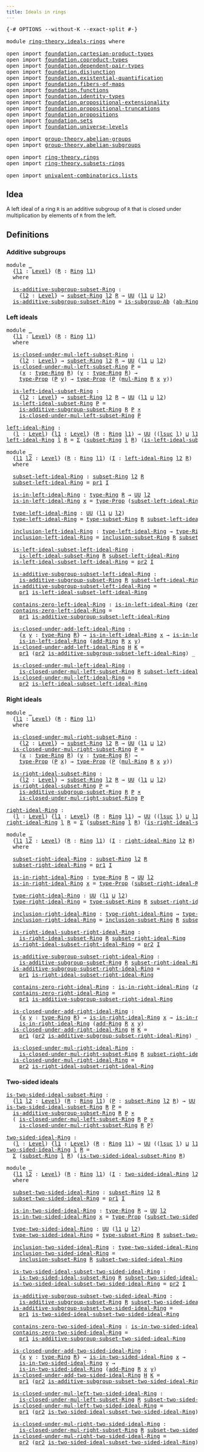 ```yaml
---
title: Ideals in rings
---
```


<pre class="Agda"><a id="41" class="Symbol">{-#</a> <a id="45" class="Keyword">OPTIONS</a> <a id="53" class="Pragma">--without-K</a> <a id="65" class="Pragma">--exact-split</a> <a id="79" class="Symbol">#-}</a>

<a id="84" class="Keyword">module</a> <a id="91" href="ring-theory.ideals-rings.html" class="Module">ring-theory.ideals-rings</a> <a id="116" class="Keyword">where</a>

<a id="123" class="Keyword">open</a> <a id="128" class="Keyword">import</a> <a id="135" href="foundation.cartesian-product-types.html" class="Module">foundation.cartesian-product-types</a>
<a id="170" class="Keyword">open</a> <a id="175" class="Keyword">import</a> <a id="182" href="foundation.coproduct-types.html" class="Module">foundation.coproduct-types</a>
<a id="209" class="Keyword">open</a> <a id="214" class="Keyword">import</a> <a id="221" href="foundation.dependent-pair-types.html" class="Module">foundation.dependent-pair-types</a>
<a id="253" class="Keyword">open</a> <a id="258" class="Keyword">import</a> <a id="265" href="foundation.disjunction.html" class="Module">foundation.disjunction</a>
<a id="288" class="Keyword">open</a> <a id="293" class="Keyword">import</a> <a id="300" href="foundation.existential-quantification.html" class="Module">foundation.existential-quantification</a>
<a id="338" class="Keyword">open</a> <a id="343" class="Keyword">import</a> <a id="350" href="foundation.fibers-of-maps.html" class="Module">foundation.fibers-of-maps</a>
<a id="376" class="Keyword">open</a> <a id="381" class="Keyword">import</a> <a id="388" href="foundation.functions.html" class="Module">foundation.functions</a>
<a id="409" class="Keyword">open</a> <a id="414" class="Keyword">import</a> <a id="421" href="foundation.identity-types.html" class="Module">foundation.identity-types</a>
<a id="447" class="Keyword">open</a> <a id="452" class="Keyword">import</a> <a id="459" href="foundation.propositional-extensionality.html" class="Module">foundation.propositional-extensionality</a>
<a id="499" class="Keyword">open</a> <a id="504" class="Keyword">import</a> <a id="511" href="foundation.propositional-truncations.html" class="Module">foundation.propositional-truncations</a>
<a id="548" class="Keyword">open</a> <a id="553" class="Keyword">import</a> <a id="560" href="foundation.propositions.html" class="Module">foundation.propositions</a>
<a id="584" class="Keyword">open</a> <a id="589" class="Keyword">import</a> <a id="596" href="foundation.sets.html" class="Module">foundation.sets</a>
<a id="612" class="Keyword">open</a> <a id="617" class="Keyword">import</a> <a id="624" href="foundation.universe-levels.html" class="Module">foundation.universe-levels</a>

<a id="652" class="Keyword">open</a> <a id="657" class="Keyword">import</a> <a id="664" href="group-theory.abelian-groups.html" class="Module">group-theory.abelian-groups</a>
<a id="692" class="Keyword">open</a> <a id="697" class="Keyword">import</a> <a id="704" href="group-theory.abelian-subgroups.html" class="Module">group-theory.abelian-subgroups</a>

<a id="736" class="Keyword">open</a> <a id="741" class="Keyword">import</a> <a id="748" href="ring-theory.rings.html" class="Module">ring-theory.rings</a>
<a id="766" class="Keyword">open</a> <a id="771" class="Keyword">import</a> <a id="778" href="ring-theory.subsets-rings.html" class="Module">ring-theory.subsets-rings</a>

<a id="805" class="Keyword">open</a> <a id="810" class="Keyword">import</a> <a id="817" href="univalent-combinatorics.lists.html" class="Module">univalent-combinatorics.lists</a>
</pre>
## Idea

A left ideal of a ring `R` is an additive subgroup of `R` that is closed under multiplication by elements of `R` from the left.

## Definitions

### Additive subgroups

<pre class="Agda"><a id="1038" class="Keyword">module</a> <a id="1045" href="ring-theory.ideals-rings.html#1045" class="Module">_</a>
  <a id="1049" class="Symbol">{</a><a id="1050" href="ring-theory.ideals-rings.html#1050" class="Bound">l1</a> <a id="1053" class="Symbol">:</a> <a id="1055" href="Agda.Primitive.html#597" class="Postulate">Level</a><a id="1060" class="Symbol">}</a> <a id="1062" class="Symbol">(</a><a id="1063" href="ring-theory.ideals-rings.html#1063" class="Bound">R</a> <a id="1065" class="Symbol">:</a> <a id="1067" href="ring-theory.rings.html#2458" class="Function">Ring</a> <a id="1072" href="ring-theory.ideals-rings.html#1050" class="Bound">l1</a><a id="1074" class="Symbol">)</a>
  <a id="1078" class="Keyword">where</a>
  
  <a id="1089" href="ring-theory.ideals-rings.html#1089" class="Function">is-additive-subgroup-subset-Ring</a> <a id="1122" class="Symbol">:</a>
    <a id="1128" class="Symbol">{</a><a id="1129" href="ring-theory.ideals-rings.html#1129" class="Bound">l2</a> <a id="1132" class="Symbol">:</a> <a id="1134" href="Agda.Primitive.html#597" class="Postulate">Level</a><a id="1139" class="Symbol">}</a> <a id="1141" class="Symbol">→</a> <a id="1143" href="ring-theory.subsets-rings.html#597" class="Function">subset-Ring</a> <a id="1155" href="ring-theory.ideals-rings.html#1129" class="Bound">l2</a> <a id="1158" href="ring-theory.ideals-rings.html#1063" class="Bound">R</a> <a id="1160" class="Symbol">→</a> <a id="1162" href="foundation-core.universe-levels.html#222" class="Primitive">UU</a> <a id="1165" class="Symbol">(</a><a id="1166" href="ring-theory.ideals-rings.html#1050" class="Bound">l1</a> <a id="1169" href="Agda.Primitive.html#810" class="Primitive Operator">⊔</a> <a id="1171" href="ring-theory.ideals-rings.html#1129" class="Bound">l2</a><a id="1173" class="Symbol">)</a>
  <a id="1177" href="ring-theory.ideals-rings.html#1089" class="Function">is-additive-subgroup-subset-Ring</a> <a id="1210" class="Symbol">=</a> <a id="1212" href="group-theory.abelian-subgroups.html#3419" class="Function">is-subgroup-Ab</a> <a id="1227" class="Symbol">(</a><a id="1228" href="ring-theory.rings.html#2572" class="Function">ab-Ring</a> <a id="1236" href="ring-theory.ideals-rings.html#1063" class="Bound">R</a><a id="1237" class="Symbol">)</a>
</pre>
### Left ideals

<pre class="Agda"><a id="1269" class="Keyword">module</a> <a id="1276" href="ring-theory.ideals-rings.html#1276" class="Module">_</a>
  <a id="1280" class="Symbol">{</a><a id="1281" href="ring-theory.ideals-rings.html#1281" class="Bound">l1</a> <a id="1284" class="Symbol">:</a> <a id="1286" href="Agda.Primitive.html#597" class="Postulate">Level</a><a id="1291" class="Symbol">}</a> <a id="1293" class="Symbol">(</a><a id="1294" href="ring-theory.ideals-rings.html#1294" class="Bound">R</a> <a id="1296" class="Symbol">:</a> <a id="1298" href="ring-theory.rings.html#2458" class="Function">Ring</a> <a id="1303" href="ring-theory.ideals-rings.html#1281" class="Bound">l1</a><a id="1305" class="Symbol">)</a>
  <a id="1309" class="Keyword">where</a>
  
  <a id="1320" href="ring-theory.ideals-rings.html#1320" class="Function">is-closed-under-mul-left-subset-Ring</a> <a id="1357" class="Symbol">:</a>
    <a id="1363" class="Symbol">{</a><a id="1364" href="ring-theory.ideals-rings.html#1364" class="Bound">l2</a> <a id="1367" class="Symbol">:</a> <a id="1369" href="Agda.Primitive.html#597" class="Postulate">Level</a><a id="1374" class="Symbol">}</a> <a id="1376" class="Symbol">→</a> <a id="1378" href="ring-theory.subsets-rings.html#597" class="Function">subset-Ring</a> <a id="1390" href="ring-theory.ideals-rings.html#1364" class="Bound">l2</a> <a id="1393" href="ring-theory.ideals-rings.html#1294" class="Bound">R</a> <a id="1395" class="Symbol">→</a> <a id="1397" href="foundation-core.universe-levels.html#222" class="Primitive">UU</a> <a id="1400" class="Symbol">(</a><a id="1401" href="ring-theory.ideals-rings.html#1281" class="Bound">l1</a> <a id="1404" href="Agda.Primitive.html#810" class="Primitive Operator">⊔</a> <a id="1406" href="ring-theory.ideals-rings.html#1364" class="Bound">l2</a><a id="1408" class="Symbol">)</a>
  <a id="1412" href="ring-theory.ideals-rings.html#1320" class="Function">is-closed-under-mul-left-subset-Ring</a> <a id="1449" href="ring-theory.ideals-rings.html#1449" class="Bound">P</a> <a id="1451" class="Symbol">=</a>
    <a id="1457" class="Symbol">(</a><a id="1458" href="ring-theory.ideals-rings.html#1458" class="Bound">x</a> <a id="1460" class="Symbol">:</a> <a id="1462" href="ring-theory.rings.html#2715" class="Function">type-Ring</a> <a id="1472" href="ring-theory.ideals-rings.html#1294" class="Bound">R</a><a id="1473" class="Symbol">)</a> <a id="1475" class="Symbol">(</a><a id="1476" href="ring-theory.ideals-rings.html#1476" class="Bound">y</a> <a id="1478" class="Symbol">:</a> <a id="1480" href="ring-theory.rings.html#2715" class="Function">type-Ring</a> <a id="1490" href="ring-theory.ideals-rings.html#1294" class="Bound">R</a><a id="1491" class="Symbol">)</a> <a id="1493" class="Symbol">→</a>
    <a id="1499" href="foundation-core.propositions.html#1424" class="Function">type-Prop</a> <a id="1509" class="Symbol">(</a><a id="1510" href="ring-theory.ideals-rings.html#1449" class="Bound">P</a> <a id="1512" href="ring-theory.ideals-rings.html#1476" class="Bound">y</a><a id="1513" class="Symbol">)</a> <a id="1515" class="Symbol">→</a> <a id="1517" href="foundation-core.propositions.html#1424" class="Function">type-Prop</a> <a id="1527" class="Symbol">(</a><a id="1528" href="ring-theory.ideals-rings.html#1449" class="Bound">P</a> <a id="1530" class="Symbol">(</a><a id="1531" href="ring-theory.rings.html#6433" class="Function">mul-Ring</a> <a id="1540" href="ring-theory.ideals-rings.html#1294" class="Bound">R</a> <a id="1542" href="ring-theory.ideals-rings.html#1458" class="Bound">x</a> <a id="1544" href="ring-theory.ideals-rings.html#1476" class="Bound">y</a><a id="1545" class="Symbol">))</a>
  
  <a id="1553" href="ring-theory.ideals-rings.html#1553" class="Function">is-left-ideal-subset-Ring</a> <a id="1579" class="Symbol">:</a>
    <a id="1585" class="Symbol">{</a><a id="1586" href="ring-theory.ideals-rings.html#1586" class="Bound">l2</a> <a id="1589" class="Symbol">:</a> <a id="1591" href="Agda.Primitive.html#597" class="Postulate">Level</a><a id="1596" class="Symbol">}</a> <a id="1598" class="Symbol">→</a> <a id="1600" href="ring-theory.subsets-rings.html#597" class="Function">subset-Ring</a> <a id="1612" href="ring-theory.ideals-rings.html#1586" class="Bound">l2</a> <a id="1615" href="ring-theory.ideals-rings.html#1294" class="Bound">R</a> <a id="1617" class="Symbol">→</a> <a id="1619" href="foundation-core.universe-levels.html#222" class="Primitive">UU</a> <a id="1622" class="Symbol">(</a><a id="1623" href="ring-theory.ideals-rings.html#1281" class="Bound">l1</a> <a id="1626" href="Agda.Primitive.html#810" class="Primitive Operator">⊔</a> <a id="1628" href="ring-theory.ideals-rings.html#1586" class="Bound">l2</a><a id="1630" class="Symbol">)</a>
  <a id="1634" href="ring-theory.ideals-rings.html#1553" class="Function">is-left-ideal-subset-Ring</a> <a id="1660" href="ring-theory.ideals-rings.html#1660" class="Bound">P</a> <a id="1662" class="Symbol">=</a>
    <a id="1668" href="ring-theory.ideals-rings.html#1089" class="Function">is-additive-subgroup-subset-Ring</a> <a id="1701" href="ring-theory.ideals-rings.html#1294" class="Bound">R</a> <a id="1703" href="ring-theory.ideals-rings.html#1660" class="Bound">P</a> <a id="1705" href="foundation-core.cartesian-product-types.html#577" class="Function Operator">×</a>
    <a id="1711" href="ring-theory.ideals-rings.html#1320" class="Function">is-closed-under-mul-left-subset-Ring</a> <a id="1748" href="ring-theory.ideals-rings.html#1660" class="Bound">P</a>
  
<a id="left-ideal-Ring"></a><a id="1753" href="ring-theory.ideals-rings.html#1753" class="Function">left-ideal-Ring</a> <a id="1769" class="Symbol">:</a>
  <a id="1773" class="Symbol">(</a><a id="1774" href="ring-theory.ideals-rings.html#1774" class="Bound">l</a> <a id="1776" class="Symbol">:</a> <a id="1778" href="Agda.Primitive.html#597" class="Postulate">Level</a><a id="1783" class="Symbol">)</a> <a id="1785" class="Symbol">{</a><a id="1786" href="ring-theory.ideals-rings.html#1786" class="Bound">l1</a> <a id="1789" class="Symbol">:</a> <a id="1791" href="Agda.Primitive.html#597" class="Postulate">Level</a><a id="1796" class="Symbol">}</a> <a id="1798" class="Symbol">(</a><a id="1799" href="ring-theory.ideals-rings.html#1799" class="Bound">R</a> <a id="1801" class="Symbol">:</a> <a id="1803" href="ring-theory.rings.html#2458" class="Function">Ring</a> <a id="1808" href="ring-theory.ideals-rings.html#1786" class="Bound">l1</a><a id="1810" class="Symbol">)</a> <a id="1812" class="Symbol">→</a> <a id="1814" href="foundation-core.universe-levels.html#222" class="Primitive">UU</a> <a id="1817" class="Symbol">((</a><a id="1819" href="Agda.Primitive.html#780" class="Primitive">lsuc</a> <a id="1824" href="ring-theory.ideals-rings.html#1774" class="Bound">l</a><a id="1825" class="Symbol">)</a> <a id="1827" href="Agda.Primitive.html#810" class="Primitive Operator">⊔</a> <a id="1829" href="ring-theory.ideals-rings.html#1786" class="Bound">l1</a><a id="1831" class="Symbol">)</a>
<a id="1833" href="ring-theory.ideals-rings.html#1753" class="Function">left-ideal-Ring</a> <a id="1849" href="ring-theory.ideals-rings.html#1849" class="Bound">l</a> <a id="1851" href="ring-theory.ideals-rings.html#1851" class="Bound">R</a> <a id="1853" class="Symbol">=</a> <a id="1855" href="foundation-core.dependent-pair-types.html#502" class="Record">Σ</a> <a id="1857" class="Symbol">(</a><a id="1858" href="ring-theory.subsets-rings.html#597" class="Function">subset-Ring</a> <a id="1870" href="ring-theory.ideals-rings.html#1849" class="Bound">l</a> <a id="1872" href="ring-theory.ideals-rings.html#1851" class="Bound">R</a><a id="1873" class="Symbol">)</a> <a id="1875" class="Symbol">(</a><a id="1876" href="ring-theory.ideals-rings.html#1553" class="Function">is-left-ideal-subset-Ring</a> <a id="1902" href="ring-theory.ideals-rings.html#1851" class="Bound">R</a><a id="1903" class="Symbol">)</a>

<a id="1906" class="Keyword">module</a> <a id="1913" href="ring-theory.ideals-rings.html#1913" class="Module">_</a>
  <a id="1917" class="Symbol">{</a><a id="1918" href="ring-theory.ideals-rings.html#1918" class="Bound">l1</a> <a id="1921" href="ring-theory.ideals-rings.html#1921" class="Bound">l2</a> <a id="1924" class="Symbol">:</a> <a id="1926" href="Agda.Primitive.html#597" class="Postulate">Level</a><a id="1931" class="Symbol">}</a> <a id="1933" class="Symbol">(</a><a id="1934" href="ring-theory.ideals-rings.html#1934" class="Bound">R</a> <a id="1936" class="Symbol">:</a> <a id="1938" href="ring-theory.rings.html#2458" class="Function">Ring</a> <a id="1943" href="ring-theory.ideals-rings.html#1918" class="Bound">l1</a><a id="1945" class="Symbol">)</a> <a id="1947" class="Symbol">(</a><a id="1948" href="ring-theory.ideals-rings.html#1948" class="Bound">I</a> <a id="1950" class="Symbol">:</a> <a id="1952" href="ring-theory.ideals-rings.html#1753" class="Function">left-ideal-Ring</a> <a id="1968" href="ring-theory.ideals-rings.html#1921" class="Bound">l2</a> <a id="1971" href="ring-theory.ideals-rings.html#1934" class="Bound">R</a><a id="1972" class="Symbol">)</a>
  <a id="1976" class="Keyword">where</a>

  <a id="1985" href="ring-theory.ideals-rings.html#1985" class="Function">subset-left-ideal-Ring</a> <a id="2008" class="Symbol">:</a> <a id="2010" href="ring-theory.subsets-rings.html#597" class="Function">subset-Ring</a> <a id="2022" href="ring-theory.ideals-rings.html#1921" class="Bound">l2</a> <a id="2025" href="ring-theory.ideals-rings.html#1934" class="Bound">R</a>
  <a id="2029" href="ring-theory.ideals-rings.html#1985" class="Function">subset-left-ideal-Ring</a> <a id="2052" class="Symbol">=</a> <a id="2054" href="foundation-core.dependent-pair-types.html#592" class="Field">pr1</a> <a id="2058" href="ring-theory.ideals-rings.html#1948" class="Bound">I</a>

  <a id="2063" href="ring-theory.ideals-rings.html#2063" class="Function">is-in-left-ideal-Ring</a> <a id="2085" class="Symbol">:</a> <a id="2087" href="ring-theory.rings.html#2715" class="Function">type-Ring</a> <a id="2097" href="ring-theory.ideals-rings.html#1934" class="Bound">R</a> <a id="2099" class="Symbol">→</a> <a id="2101" href="foundation-core.universe-levels.html#222" class="Primitive">UU</a> <a id="2104" href="ring-theory.ideals-rings.html#1921" class="Bound">l2</a>
  <a id="2109" href="ring-theory.ideals-rings.html#2063" class="Function">is-in-left-ideal-Ring</a> <a id="2131" href="ring-theory.ideals-rings.html#2131" class="Bound">x</a> <a id="2133" class="Symbol">=</a> <a id="2135" href="foundation-core.propositions.html#1424" class="Function">type-Prop</a> <a id="2145" class="Symbol">(</a><a id="2146" href="ring-theory.ideals-rings.html#1985" class="Function">subset-left-ideal-Ring</a> <a id="2169" href="ring-theory.ideals-rings.html#2131" class="Bound">x</a><a id="2170" class="Symbol">)</a>

  <a id="2175" href="ring-theory.ideals-rings.html#2175" class="Function">type-left-ideal-Ring</a> <a id="2196" class="Symbol">:</a> <a id="2198" href="foundation-core.universe-levels.html#222" class="Primitive">UU</a> <a id="2201" class="Symbol">(</a><a id="2202" href="ring-theory.ideals-rings.html#1918" class="Bound">l1</a> <a id="2205" href="Agda.Primitive.html#810" class="Primitive Operator">⊔</a> <a id="2207" href="ring-theory.ideals-rings.html#1921" class="Bound">l2</a><a id="2209" class="Symbol">)</a>
  <a id="2213" href="ring-theory.ideals-rings.html#2175" class="Function">type-left-ideal-Ring</a> <a id="2234" class="Symbol">=</a> <a id="2236" href="ring-theory.subsets-rings.html#944" class="Function">type-subset-Ring</a> <a id="2253" href="ring-theory.ideals-rings.html#1934" class="Bound">R</a> <a id="2255" href="ring-theory.ideals-rings.html#1985" class="Function">subset-left-ideal-Ring</a>

  <a id="2281" href="ring-theory.ideals-rings.html#2281" class="Function">inclusion-left-ideal-Ring</a> <a id="2307" class="Symbol">:</a> <a id="2309" href="ring-theory.ideals-rings.html#2175" class="Function">type-left-ideal-Ring</a> <a id="2330" class="Symbol">→</a> <a id="2332" href="ring-theory.rings.html#2715" class="Function">type-Ring</a> <a id="2342" href="ring-theory.ideals-rings.html#1934" class="Bound">R</a>
  <a id="2346" href="ring-theory.ideals-rings.html#2281" class="Function">inclusion-left-ideal-Ring</a> <a id="2372" class="Symbol">=</a> <a id="2374" href="ring-theory.subsets-rings.html#1015" class="Function">inclusion-subset-Ring</a> <a id="2396" href="ring-theory.ideals-rings.html#1934" class="Bound">R</a> <a id="2398" href="ring-theory.ideals-rings.html#1985" class="Function">subset-left-ideal-Ring</a>

  <a id="2424" href="ring-theory.ideals-rings.html#2424" class="Function">is-left-ideal-subset-left-ideal-Ring</a> <a id="2461" class="Symbol">:</a>
    <a id="2467" href="ring-theory.ideals-rings.html#1553" class="Function">is-left-ideal-subset-Ring</a> <a id="2493" href="ring-theory.ideals-rings.html#1934" class="Bound">R</a> <a id="2495" href="ring-theory.ideals-rings.html#1985" class="Function">subset-left-ideal-Ring</a>
  <a id="2520" href="ring-theory.ideals-rings.html#2424" class="Function">is-left-ideal-subset-left-ideal-Ring</a> <a id="2557" class="Symbol">=</a> <a id="2559" href="foundation-core.dependent-pair-types.html#604" class="Field">pr2</a> <a id="2563" href="ring-theory.ideals-rings.html#1948" class="Bound">I</a>

  <a id="2568" href="ring-theory.ideals-rings.html#2568" class="Function">is-additive-subgroup-subset-left-ideal-Ring</a> <a id="2612" class="Symbol">:</a>
    <a id="2618" href="ring-theory.ideals-rings.html#1089" class="Function">is-additive-subgroup-subset-Ring</a> <a id="2651" href="ring-theory.ideals-rings.html#1934" class="Bound">R</a> <a id="2653" href="ring-theory.ideals-rings.html#1985" class="Function">subset-left-ideal-Ring</a>
  <a id="2678" href="ring-theory.ideals-rings.html#2568" class="Function">is-additive-subgroup-subset-left-ideal-Ring</a> <a id="2722" class="Symbol">=</a>
    <a id="2728" href="foundation-core.dependent-pair-types.html#592" class="Field">pr1</a> <a id="2732" href="ring-theory.ideals-rings.html#2424" class="Function">is-left-ideal-subset-left-ideal-Ring</a>

  <a id="2772" href="ring-theory.ideals-rings.html#2772" class="Function">contains-zero-left-ideal-Ring</a> <a id="2802" class="Symbol">:</a> <a id="2804" href="ring-theory.ideals-rings.html#2063" class="Function">is-in-left-ideal-Ring</a> <a id="2826" class="Symbol">(</a><a id="2827" href="ring-theory.rings.html#5094" class="Function">zero-Ring</a> <a id="2837" href="ring-theory.ideals-rings.html#1934" class="Bound">R</a><a id="2838" class="Symbol">)</a>
  <a id="2842" href="ring-theory.ideals-rings.html#2772" class="Function">contains-zero-left-ideal-Ring</a> <a id="2872" class="Symbol">=</a>
    <a id="2878" href="foundation-core.dependent-pair-types.html#592" class="Field">pr1</a> <a id="2882" href="ring-theory.ideals-rings.html#2568" class="Function">is-additive-subgroup-subset-left-ideal-Ring</a>

  <a id="2929" href="ring-theory.ideals-rings.html#2929" class="Function">is-closed-under-add-left-ideal-Ring</a> <a id="2965" class="Symbol">:</a>
    <a id="2971" class="Symbol">{</a><a id="2972" href="ring-theory.ideals-rings.html#2972" class="Bound">x</a> <a id="2974" href="ring-theory.ideals-rings.html#2974" class="Bound">y</a> <a id="2976" class="Symbol">:</a> <a id="2978" href="ring-theory.rings.html#2715" class="Function">type-Ring</a> <a id="2988" href="ring-theory.ideals-rings.html#1934" class="Bound">R</a><a id="2989" class="Symbol">}</a> <a id="2991" class="Symbol">→</a> <a id="2993" href="ring-theory.ideals-rings.html#2063" class="Function">is-in-left-ideal-Ring</a> <a id="3015" href="ring-theory.ideals-rings.html#2972" class="Bound">x</a> <a id="3017" class="Symbol">→</a> <a id="3019" href="ring-theory.ideals-rings.html#2063" class="Function">is-in-left-ideal-Ring</a> <a id="3041" href="ring-theory.ideals-rings.html#2974" class="Bound">y</a> <a id="3043" class="Symbol">→</a>
    <a id="3049" href="ring-theory.ideals-rings.html#2063" class="Function">is-in-left-ideal-Ring</a> <a id="3071" class="Symbol">(</a><a id="3072" href="ring-theory.rings.html#3060" class="Function">add-Ring</a> <a id="3081" href="ring-theory.ideals-rings.html#1934" class="Bound">R</a> <a id="3083" href="ring-theory.ideals-rings.html#2972" class="Bound">x</a> <a id="3085" href="ring-theory.ideals-rings.html#2974" class="Bound">y</a><a id="3086" class="Symbol">)</a>
  <a id="3090" href="ring-theory.ideals-rings.html#2929" class="Function">is-closed-under-add-left-ideal-Ring</a> <a id="3126" href="ring-theory.ideals-rings.html#3126" class="Bound">H</a> <a id="3128" href="ring-theory.ideals-rings.html#3128" class="Bound">K</a> <a id="3130" class="Symbol">=</a>
    <a id="3136" href="foundation-core.dependent-pair-types.html#592" class="Field">pr1</a> <a id="3140" class="Symbol">(</a><a id="3141" href="foundation-core.dependent-pair-types.html#604" class="Field">pr2</a> <a id="3145" href="ring-theory.ideals-rings.html#2568" class="Function">is-additive-subgroup-subset-left-ideal-Ring</a><a id="3188" class="Symbol">)</a> <a id="3190" class="Symbol">_</a> <a id="3192" class="Symbol">_</a> <a id="3194" href="ring-theory.ideals-rings.html#3126" class="Bound">H</a> <a id="3196" href="ring-theory.ideals-rings.html#3128" class="Bound">K</a>

  <a id="3201" href="ring-theory.ideals-rings.html#3201" class="Function">is-closed-under-mul-left-ideal-Ring</a> <a id="3237" class="Symbol">:</a>
    <a id="3243" href="ring-theory.ideals-rings.html#1320" class="Function">is-closed-under-mul-left-subset-Ring</a> <a id="3280" href="ring-theory.ideals-rings.html#1934" class="Bound">R</a> <a id="3282" href="ring-theory.ideals-rings.html#1985" class="Function">subset-left-ideal-Ring</a>
  <a id="3307" href="ring-theory.ideals-rings.html#3201" class="Function">is-closed-under-mul-left-ideal-Ring</a> <a id="3343" class="Symbol">=</a>
    <a id="3349" href="foundation-core.dependent-pair-types.html#604" class="Field">pr2</a> <a id="3353" href="ring-theory.ideals-rings.html#2424" class="Function">is-left-ideal-subset-left-ideal-Ring</a>
</pre>
### Right ideals

<pre class="Agda"><a id="3421" class="Keyword">module</a> <a id="3428" href="ring-theory.ideals-rings.html#3428" class="Module">_</a>
  <a id="3432" class="Symbol">{</a><a id="3433" href="ring-theory.ideals-rings.html#3433" class="Bound">l1</a> <a id="3436" class="Symbol">:</a> <a id="3438" href="Agda.Primitive.html#597" class="Postulate">Level</a><a id="3443" class="Symbol">}</a> <a id="3445" class="Symbol">(</a><a id="3446" href="ring-theory.ideals-rings.html#3446" class="Bound">R</a> <a id="3448" class="Symbol">:</a> <a id="3450" href="ring-theory.rings.html#2458" class="Function">Ring</a> <a id="3455" href="ring-theory.ideals-rings.html#3433" class="Bound">l1</a><a id="3457" class="Symbol">)</a>
  <a id="3461" class="Keyword">where</a>
  
  <a id="3472" href="ring-theory.ideals-rings.html#3472" class="Function">is-closed-under-mul-right-subset-Ring</a> <a id="3510" class="Symbol">:</a>
    <a id="3516" class="Symbol">{</a><a id="3517" href="ring-theory.ideals-rings.html#3517" class="Bound">l2</a> <a id="3520" class="Symbol">:</a> <a id="3522" href="Agda.Primitive.html#597" class="Postulate">Level</a><a id="3527" class="Symbol">}</a> <a id="3529" class="Symbol">→</a> <a id="3531" href="ring-theory.subsets-rings.html#597" class="Function">subset-Ring</a> <a id="3543" href="ring-theory.ideals-rings.html#3517" class="Bound">l2</a> <a id="3546" href="ring-theory.ideals-rings.html#3446" class="Bound">R</a> <a id="3548" class="Symbol">→</a> <a id="3550" href="foundation-core.universe-levels.html#222" class="Primitive">UU</a> <a id="3553" class="Symbol">(</a><a id="3554" href="ring-theory.ideals-rings.html#3433" class="Bound">l1</a> <a id="3557" href="Agda.Primitive.html#810" class="Primitive Operator">⊔</a> <a id="3559" href="ring-theory.ideals-rings.html#3517" class="Bound">l2</a><a id="3561" class="Symbol">)</a>
  <a id="3565" href="ring-theory.ideals-rings.html#3472" class="Function">is-closed-under-mul-right-subset-Ring</a> <a id="3603" href="ring-theory.ideals-rings.html#3603" class="Bound">P</a> <a id="3605" class="Symbol">=</a>
    <a id="3611" class="Symbol">(</a><a id="3612" href="ring-theory.ideals-rings.html#3612" class="Bound">x</a> <a id="3614" class="Symbol">:</a> <a id="3616" href="ring-theory.rings.html#2715" class="Function">type-Ring</a> <a id="3626" href="ring-theory.ideals-rings.html#3446" class="Bound">R</a><a id="3627" class="Symbol">)</a> <a id="3629" class="Symbol">(</a><a id="3630" href="ring-theory.ideals-rings.html#3630" class="Bound">y</a> <a id="3632" class="Symbol">:</a> <a id="3634" href="ring-theory.rings.html#2715" class="Function">type-Ring</a> <a id="3644" href="ring-theory.ideals-rings.html#3446" class="Bound">R</a><a id="3645" class="Symbol">)</a> <a id="3647" class="Symbol">→</a>
    <a id="3653" href="foundation-core.propositions.html#1424" class="Function">type-Prop</a> <a id="3663" class="Symbol">(</a><a id="3664" href="ring-theory.ideals-rings.html#3603" class="Bound">P</a> <a id="3666" href="ring-theory.ideals-rings.html#3612" class="Bound">x</a><a id="3667" class="Symbol">)</a> <a id="3669" class="Symbol">→</a> <a id="3671" href="foundation-core.propositions.html#1424" class="Function">type-Prop</a> <a id="3681" class="Symbol">(</a><a id="3682" href="ring-theory.ideals-rings.html#3603" class="Bound">P</a> <a id="3684" class="Symbol">(</a><a id="3685" href="ring-theory.rings.html#6433" class="Function">mul-Ring</a> <a id="3694" href="ring-theory.ideals-rings.html#3446" class="Bound">R</a> <a id="3696" href="ring-theory.ideals-rings.html#3612" class="Bound">x</a> <a id="3698" href="ring-theory.ideals-rings.html#3630" class="Bound">y</a><a id="3699" class="Symbol">))</a>

  <a id="3705" href="ring-theory.ideals-rings.html#3705" class="Function">is-right-ideal-subset-Ring</a> <a id="3732" class="Symbol">:</a>
    <a id="3738" class="Symbol">{</a><a id="3739" href="ring-theory.ideals-rings.html#3739" class="Bound">l2</a> <a id="3742" class="Symbol">:</a> <a id="3744" href="Agda.Primitive.html#597" class="Postulate">Level</a><a id="3749" class="Symbol">}</a> <a id="3751" class="Symbol">→</a> <a id="3753" href="ring-theory.subsets-rings.html#597" class="Function">subset-Ring</a> <a id="3765" href="ring-theory.ideals-rings.html#3739" class="Bound">l2</a> <a id="3768" href="ring-theory.ideals-rings.html#3446" class="Bound">R</a> <a id="3770" class="Symbol">→</a> <a id="3772" href="foundation-core.universe-levels.html#222" class="Primitive">UU</a> <a id="3775" class="Symbol">(</a><a id="3776" href="ring-theory.ideals-rings.html#3433" class="Bound">l1</a> <a id="3779" href="Agda.Primitive.html#810" class="Primitive Operator">⊔</a> <a id="3781" href="ring-theory.ideals-rings.html#3739" class="Bound">l2</a><a id="3783" class="Symbol">)</a>
  <a id="3787" href="ring-theory.ideals-rings.html#3705" class="Function">is-right-ideal-subset-Ring</a> <a id="3814" href="ring-theory.ideals-rings.html#3814" class="Bound">P</a> <a id="3816" class="Symbol">=</a>
    <a id="3822" href="ring-theory.ideals-rings.html#1089" class="Function">is-additive-subgroup-subset-Ring</a> <a id="3855" href="ring-theory.ideals-rings.html#3446" class="Bound">R</a> <a id="3857" href="ring-theory.ideals-rings.html#3814" class="Bound">P</a> <a id="3859" href="foundation-core.cartesian-product-types.html#577" class="Function Operator">×</a>
    <a id="3865" href="ring-theory.ideals-rings.html#3472" class="Function">is-closed-under-mul-right-subset-Ring</a> <a id="3903" href="ring-theory.ideals-rings.html#3814" class="Bound">P</a>

<a id="right-ideal-Ring"></a><a id="3906" href="ring-theory.ideals-rings.html#3906" class="Function">right-ideal-Ring</a> <a id="3923" class="Symbol">:</a>
  <a id="3927" class="Symbol">(</a><a id="3928" href="ring-theory.ideals-rings.html#3928" class="Bound">l</a> <a id="3930" class="Symbol">:</a> <a id="3932" href="Agda.Primitive.html#597" class="Postulate">Level</a><a id="3937" class="Symbol">)</a> <a id="3939" class="Symbol">{</a><a id="3940" href="ring-theory.ideals-rings.html#3940" class="Bound">l1</a> <a id="3943" class="Symbol">:</a> <a id="3945" href="Agda.Primitive.html#597" class="Postulate">Level</a><a id="3950" class="Symbol">}</a> <a id="3952" class="Symbol">(</a><a id="3953" href="ring-theory.ideals-rings.html#3953" class="Bound">R</a> <a id="3955" class="Symbol">:</a> <a id="3957" href="ring-theory.rings.html#2458" class="Function">Ring</a> <a id="3962" href="ring-theory.ideals-rings.html#3940" class="Bound">l1</a><a id="3964" class="Symbol">)</a> <a id="3966" class="Symbol">→</a> <a id="3968" href="foundation-core.universe-levels.html#222" class="Primitive">UU</a> <a id="3971" class="Symbol">((</a><a id="3973" href="Agda.Primitive.html#780" class="Primitive">lsuc</a> <a id="3978" href="ring-theory.ideals-rings.html#3928" class="Bound">l</a><a id="3979" class="Symbol">)</a> <a id="3981" href="Agda.Primitive.html#810" class="Primitive Operator">⊔</a> <a id="3983" href="ring-theory.ideals-rings.html#3940" class="Bound">l1</a><a id="3985" class="Symbol">)</a>
<a id="3987" href="ring-theory.ideals-rings.html#3906" class="Function">right-ideal-Ring</a> <a id="4004" href="ring-theory.ideals-rings.html#4004" class="Bound">l</a> <a id="4006" href="ring-theory.ideals-rings.html#4006" class="Bound">R</a> <a id="4008" class="Symbol">=</a> <a id="4010" href="foundation-core.dependent-pair-types.html#502" class="Record">Σ</a> <a id="4012" class="Symbol">(</a><a id="4013" href="ring-theory.subsets-rings.html#597" class="Function">subset-Ring</a> <a id="4025" href="ring-theory.ideals-rings.html#4004" class="Bound">l</a> <a id="4027" href="ring-theory.ideals-rings.html#4006" class="Bound">R</a><a id="4028" class="Symbol">)</a> <a id="4030" class="Symbol">(</a><a id="4031" href="ring-theory.ideals-rings.html#3705" class="Function">is-right-ideal-subset-Ring</a> <a id="4058" href="ring-theory.ideals-rings.html#4006" class="Bound">R</a><a id="4059" class="Symbol">)</a>

<a id="4062" class="Keyword">module</a> <a id="4069" href="ring-theory.ideals-rings.html#4069" class="Module">_</a>
  <a id="4073" class="Symbol">{</a><a id="4074" href="ring-theory.ideals-rings.html#4074" class="Bound">l1</a> <a id="4077" href="ring-theory.ideals-rings.html#4077" class="Bound">l2</a> <a id="4080" class="Symbol">:</a> <a id="4082" href="Agda.Primitive.html#597" class="Postulate">Level</a><a id="4087" class="Symbol">}</a> <a id="4089" class="Symbol">(</a><a id="4090" href="ring-theory.ideals-rings.html#4090" class="Bound">R</a> <a id="4092" class="Symbol">:</a> <a id="4094" href="ring-theory.rings.html#2458" class="Function">Ring</a> <a id="4099" href="ring-theory.ideals-rings.html#4074" class="Bound">l1</a><a id="4101" class="Symbol">)</a> <a id="4103" class="Symbol">(</a><a id="4104" href="ring-theory.ideals-rings.html#4104" class="Bound">I</a> <a id="4106" class="Symbol">:</a> <a id="4108" href="ring-theory.ideals-rings.html#3906" class="Function">right-ideal-Ring</a> <a id="4125" href="ring-theory.ideals-rings.html#4077" class="Bound">l2</a> <a id="4128" href="ring-theory.ideals-rings.html#4090" class="Bound">R</a><a id="4129" class="Symbol">)</a>
  <a id="4133" class="Keyword">where</a>

  <a id="4142" href="ring-theory.ideals-rings.html#4142" class="Function">subset-right-ideal-Ring</a> <a id="4166" class="Symbol">:</a> <a id="4168" href="ring-theory.subsets-rings.html#597" class="Function">subset-Ring</a> <a id="4180" href="ring-theory.ideals-rings.html#4077" class="Bound">l2</a> <a id="4183" href="ring-theory.ideals-rings.html#4090" class="Bound">R</a>
  <a id="4187" href="ring-theory.ideals-rings.html#4142" class="Function">subset-right-ideal-Ring</a> <a id="4211" class="Symbol">=</a> <a id="4213" href="foundation-core.dependent-pair-types.html#592" class="Field">pr1</a> <a id="4217" href="ring-theory.ideals-rings.html#4104" class="Bound">I</a>

  <a id="4222" href="ring-theory.ideals-rings.html#4222" class="Function">is-in-right-ideal-Ring</a> <a id="4245" class="Symbol">:</a> <a id="4247" href="ring-theory.rings.html#2715" class="Function">type-Ring</a> <a id="4257" href="ring-theory.ideals-rings.html#4090" class="Bound">R</a> <a id="4259" class="Symbol">→</a> <a id="4261" href="foundation-core.universe-levels.html#222" class="Primitive">UU</a> <a id="4264" href="ring-theory.ideals-rings.html#4077" class="Bound">l2</a>
  <a id="4269" href="ring-theory.ideals-rings.html#4222" class="Function">is-in-right-ideal-Ring</a> <a id="4292" href="ring-theory.ideals-rings.html#4292" class="Bound">x</a> <a id="4294" class="Symbol">=</a> <a id="4296" href="foundation-core.propositions.html#1424" class="Function">type-Prop</a> <a id="4306" class="Symbol">(</a><a id="4307" href="ring-theory.ideals-rings.html#4142" class="Function">subset-right-ideal-Ring</a> <a id="4331" href="ring-theory.ideals-rings.html#4292" class="Bound">x</a><a id="4332" class="Symbol">)</a>

  <a id="4337" href="ring-theory.ideals-rings.html#4337" class="Function">type-right-ideal-Ring</a> <a id="4359" class="Symbol">:</a> <a id="4361" href="foundation-core.universe-levels.html#222" class="Primitive">UU</a> <a id="4364" class="Symbol">(</a><a id="4365" href="ring-theory.ideals-rings.html#4074" class="Bound">l1</a> <a id="4368" href="Agda.Primitive.html#810" class="Primitive Operator">⊔</a> <a id="4370" href="ring-theory.ideals-rings.html#4077" class="Bound">l2</a><a id="4372" class="Symbol">)</a>
  <a id="4376" href="ring-theory.ideals-rings.html#4337" class="Function">type-right-ideal-Ring</a> <a id="4398" class="Symbol">=</a> <a id="4400" href="ring-theory.subsets-rings.html#944" class="Function">type-subset-Ring</a> <a id="4417" href="ring-theory.ideals-rings.html#4090" class="Bound">R</a> <a id="4419" href="ring-theory.ideals-rings.html#4142" class="Function">subset-right-ideal-Ring</a>

  <a id="4446" href="ring-theory.ideals-rings.html#4446" class="Function">inclusion-right-ideal-Ring</a> <a id="4473" class="Symbol">:</a> <a id="4475" href="ring-theory.ideals-rings.html#4337" class="Function">type-right-ideal-Ring</a> <a id="4497" class="Symbol">→</a> <a id="4499" href="ring-theory.rings.html#2715" class="Function">type-Ring</a> <a id="4509" href="ring-theory.ideals-rings.html#4090" class="Bound">R</a>
  <a id="4513" href="ring-theory.ideals-rings.html#4446" class="Function">inclusion-right-ideal-Ring</a> <a id="4540" class="Symbol">=</a> <a id="4542" href="ring-theory.subsets-rings.html#1015" class="Function">inclusion-subset-Ring</a> <a id="4564" href="ring-theory.ideals-rings.html#4090" class="Bound">R</a> <a id="4566" href="ring-theory.ideals-rings.html#4142" class="Function">subset-right-ideal-Ring</a>

  <a id="4593" href="ring-theory.ideals-rings.html#4593" class="Function">is-right-ideal-subset-right-ideal-Ring</a> <a id="4632" class="Symbol">:</a>
    <a id="4638" href="ring-theory.ideals-rings.html#3705" class="Function">is-right-ideal-subset-Ring</a> <a id="4665" href="ring-theory.ideals-rings.html#4090" class="Bound">R</a> <a id="4667" href="ring-theory.ideals-rings.html#4142" class="Function">subset-right-ideal-Ring</a>
  <a id="4693" href="ring-theory.ideals-rings.html#4593" class="Function">is-right-ideal-subset-right-ideal-Ring</a> <a id="4732" class="Symbol">=</a> <a id="4734" href="foundation-core.dependent-pair-types.html#604" class="Field">pr2</a> <a id="4738" href="ring-theory.ideals-rings.html#4104" class="Bound">I</a>

  <a id="4743" href="ring-theory.ideals-rings.html#4743" class="Function">is-additive-subgroup-subset-right-ideal-Ring</a> <a id="4788" class="Symbol">:</a>
    <a id="4794" href="ring-theory.ideals-rings.html#1089" class="Function">is-additive-subgroup-subset-Ring</a> <a id="4827" href="ring-theory.ideals-rings.html#4090" class="Bound">R</a> <a id="4829" href="ring-theory.ideals-rings.html#4142" class="Function">subset-right-ideal-Ring</a>
  <a id="4855" href="ring-theory.ideals-rings.html#4743" class="Function">is-additive-subgroup-subset-right-ideal-Ring</a> <a id="4900" class="Symbol">=</a>
    <a id="4906" href="foundation-core.dependent-pair-types.html#592" class="Field">pr1</a> <a id="4910" href="ring-theory.ideals-rings.html#4593" class="Function">is-right-ideal-subset-right-ideal-Ring</a>

  <a id="4952" href="ring-theory.ideals-rings.html#4952" class="Function">contains-zero-right-ideal-Ring</a> <a id="4983" class="Symbol">:</a> <a id="4985" href="ring-theory.ideals-rings.html#4222" class="Function">is-in-right-ideal-Ring</a> <a id="5008" class="Symbol">(</a><a id="5009" href="ring-theory.rings.html#5094" class="Function">zero-Ring</a> <a id="5019" href="ring-theory.ideals-rings.html#4090" class="Bound">R</a><a id="5020" class="Symbol">)</a>
  <a id="5024" href="ring-theory.ideals-rings.html#4952" class="Function">contains-zero-right-ideal-Ring</a> <a id="5055" class="Symbol">=</a>
    <a id="5061" href="foundation-core.dependent-pair-types.html#592" class="Field">pr1</a> <a id="5065" href="ring-theory.ideals-rings.html#4743" class="Function">is-additive-subgroup-subset-right-ideal-Ring</a>

  <a id="5113" href="ring-theory.ideals-rings.html#5113" class="Function">is-closed-under-add-right-ideal-Ring</a> <a id="5150" class="Symbol">:</a>
    <a id="5156" class="Symbol">{</a><a id="5157" href="ring-theory.ideals-rings.html#5157" class="Bound">x</a> <a id="5159" href="ring-theory.ideals-rings.html#5159" class="Bound">y</a> <a id="5161" class="Symbol">:</a> <a id="5163" href="ring-theory.rings.html#2715" class="Function">type-Ring</a> <a id="5173" href="ring-theory.ideals-rings.html#4090" class="Bound">R</a><a id="5174" class="Symbol">}</a> <a id="5176" class="Symbol">→</a> <a id="5178" href="ring-theory.ideals-rings.html#4222" class="Function">is-in-right-ideal-Ring</a> <a id="5201" href="ring-theory.ideals-rings.html#5157" class="Bound">x</a> <a id="5203" class="Symbol">→</a> <a id="5205" href="ring-theory.ideals-rings.html#4222" class="Function">is-in-right-ideal-Ring</a> <a id="5228" href="ring-theory.ideals-rings.html#5159" class="Bound">y</a> <a id="5230" class="Symbol">→</a>
    <a id="5236" href="ring-theory.ideals-rings.html#4222" class="Function">is-in-right-ideal-Ring</a> <a id="5259" class="Symbol">(</a><a id="5260" href="ring-theory.rings.html#3060" class="Function">add-Ring</a> <a id="5269" href="ring-theory.ideals-rings.html#4090" class="Bound">R</a> <a id="5271" href="ring-theory.ideals-rings.html#5157" class="Bound">x</a> <a id="5273" href="ring-theory.ideals-rings.html#5159" class="Bound">y</a><a id="5274" class="Symbol">)</a>
  <a id="5278" href="ring-theory.ideals-rings.html#5113" class="Function">is-closed-under-add-right-ideal-Ring</a> <a id="5315" href="ring-theory.ideals-rings.html#5315" class="Bound">H</a> <a id="5317" href="ring-theory.ideals-rings.html#5317" class="Bound">K</a> <a id="5319" class="Symbol">=</a>
    <a id="5325" href="foundation-core.dependent-pair-types.html#592" class="Field">pr1</a> <a id="5329" class="Symbol">(</a><a id="5330" href="foundation-core.dependent-pair-types.html#604" class="Field">pr2</a> <a id="5334" href="ring-theory.ideals-rings.html#4743" class="Function">is-additive-subgroup-subset-right-ideal-Ring</a><a id="5378" class="Symbol">)</a> <a id="5380" class="Symbol">_</a> <a id="5382" class="Symbol">_</a> <a id="5384" href="ring-theory.ideals-rings.html#5315" class="Bound">H</a> <a id="5386" href="ring-theory.ideals-rings.html#5317" class="Bound">K</a>

  <a id="5391" href="ring-theory.ideals-rings.html#5391" class="Function">is-closed-under-mul-right-ideal-Ring</a> <a id="5428" class="Symbol">:</a>
    <a id="5434" href="ring-theory.ideals-rings.html#3472" class="Function">is-closed-under-mul-right-subset-Ring</a> <a id="5472" href="ring-theory.ideals-rings.html#4090" class="Bound">R</a> <a id="5474" href="ring-theory.ideals-rings.html#4142" class="Function">subset-right-ideal-Ring</a>
  <a id="5500" href="ring-theory.ideals-rings.html#5391" class="Function">is-closed-under-mul-right-ideal-Ring</a> <a id="5537" class="Symbol">=</a>
    <a id="5543" href="foundation-core.dependent-pair-types.html#604" class="Field">pr2</a> <a id="5547" href="ring-theory.ideals-rings.html#4593" class="Function">is-right-ideal-subset-right-ideal-Ring</a>
</pre>
### Two-sided ideals

<pre class="Agda"><a id="is-two-sided-ideal-subset-Ring"></a><a id="5621" href="ring-theory.ideals-rings.html#5621" class="Function">is-two-sided-ideal-subset-Ring</a> <a id="5652" class="Symbol">:</a>
  <a id="5656" class="Symbol">{</a><a id="5657" href="ring-theory.ideals-rings.html#5657" class="Bound">l1</a> <a id="5660" href="ring-theory.ideals-rings.html#5660" class="Bound">l2</a> <a id="5663" class="Symbol">:</a> <a id="5665" href="Agda.Primitive.html#597" class="Postulate">Level</a><a id="5670" class="Symbol">}</a> <a id="5672" class="Symbol">(</a><a id="5673" href="ring-theory.ideals-rings.html#5673" class="Bound">R</a> <a id="5675" class="Symbol">:</a> <a id="5677" href="ring-theory.rings.html#2458" class="Function">Ring</a> <a id="5682" href="ring-theory.ideals-rings.html#5657" class="Bound">l1</a><a id="5684" class="Symbol">)</a> <a id="5686" class="Symbol">(</a><a id="5687" href="ring-theory.ideals-rings.html#5687" class="Bound">P</a> <a id="5689" class="Symbol">:</a> <a id="5691" href="ring-theory.subsets-rings.html#597" class="Function">subset-Ring</a> <a id="5703" href="ring-theory.ideals-rings.html#5660" class="Bound">l2</a> <a id="5706" href="ring-theory.ideals-rings.html#5673" class="Bound">R</a><a id="5707" class="Symbol">)</a> <a id="5709" class="Symbol">→</a> <a id="5711" href="foundation-core.universe-levels.html#222" class="Primitive">UU</a> <a id="5714" class="Symbol">(</a><a id="5715" href="ring-theory.ideals-rings.html#5657" class="Bound">l1</a> <a id="5718" href="Agda.Primitive.html#810" class="Primitive Operator">⊔</a> <a id="5720" href="ring-theory.ideals-rings.html#5660" class="Bound">l2</a><a id="5722" class="Symbol">)</a>
<a id="5724" href="ring-theory.ideals-rings.html#5621" class="Function">is-two-sided-ideal-subset-Ring</a> <a id="5755" href="ring-theory.ideals-rings.html#5755" class="Bound">R</a> <a id="5757" href="ring-theory.ideals-rings.html#5757" class="Bound">P</a> <a id="5759" class="Symbol">=</a>
  <a id="5763" href="ring-theory.ideals-rings.html#1089" class="Function">is-additive-subgroup-subset-Ring</a> <a id="5796" href="ring-theory.ideals-rings.html#5755" class="Bound">R</a> <a id="5798" href="ring-theory.ideals-rings.html#5757" class="Bound">P</a> <a id="5800" href="foundation-core.cartesian-product-types.html#577" class="Function Operator">×</a>
  <a id="5804" class="Symbol">(</a> <a id="5806" href="ring-theory.ideals-rings.html#1320" class="Function">is-closed-under-mul-left-subset-Ring</a> <a id="5843" href="ring-theory.ideals-rings.html#5755" class="Bound">R</a> <a id="5845" href="ring-theory.ideals-rings.html#5757" class="Bound">P</a> <a id="5847" href="foundation-core.cartesian-product-types.html#577" class="Function Operator">×</a>
    <a id="5853" href="ring-theory.ideals-rings.html#3472" class="Function">is-closed-under-mul-right-subset-Ring</a> <a id="5891" href="ring-theory.ideals-rings.html#5755" class="Bound">R</a> <a id="5893" href="ring-theory.ideals-rings.html#5757" class="Bound">P</a><a id="5894" class="Symbol">)</a>

<a id="two-sided-ideal-Ring"></a><a id="5897" href="ring-theory.ideals-rings.html#5897" class="Function">two-sided-ideal-Ring</a> <a id="5918" class="Symbol">:</a>
  <a id="5922" class="Symbol">(</a><a id="5923" href="ring-theory.ideals-rings.html#5923" class="Bound">l</a> <a id="5925" class="Symbol">:</a> <a id="5927" href="Agda.Primitive.html#597" class="Postulate">Level</a><a id="5932" class="Symbol">)</a> <a id="5934" class="Symbol">{</a><a id="5935" href="ring-theory.ideals-rings.html#5935" class="Bound">l1</a> <a id="5938" class="Symbol">:</a> <a id="5940" href="Agda.Primitive.html#597" class="Postulate">Level</a><a id="5945" class="Symbol">}</a> <a id="5947" class="Symbol">(</a><a id="5948" href="ring-theory.ideals-rings.html#5948" class="Bound">R</a> <a id="5950" class="Symbol">:</a> <a id="5952" href="ring-theory.rings.html#2458" class="Function">Ring</a> <a id="5957" href="ring-theory.ideals-rings.html#5935" class="Bound">l1</a><a id="5959" class="Symbol">)</a> <a id="5961" class="Symbol">→</a> <a id="5963" href="foundation-core.universe-levels.html#222" class="Primitive">UU</a> <a id="5966" class="Symbol">((</a><a id="5968" href="Agda.Primitive.html#780" class="Primitive">lsuc</a> <a id="5973" href="ring-theory.ideals-rings.html#5923" class="Bound">l</a><a id="5974" class="Symbol">)</a> <a id="5976" href="Agda.Primitive.html#810" class="Primitive Operator">⊔</a> <a id="5978" href="ring-theory.ideals-rings.html#5935" class="Bound">l1</a><a id="5980" class="Symbol">)</a>
<a id="5982" href="ring-theory.ideals-rings.html#5897" class="Function">two-sided-ideal-Ring</a> <a id="6003" href="ring-theory.ideals-rings.html#6003" class="Bound">l</a> <a id="6005" href="ring-theory.ideals-rings.html#6005" class="Bound">R</a> <a id="6007" class="Symbol">=</a>
  <a id="6011" href="foundation-core.dependent-pair-types.html#502" class="Record">Σ</a> <a id="6013" class="Symbol">(</a><a id="6014" href="ring-theory.subsets-rings.html#597" class="Function">subset-Ring</a> <a id="6026" href="ring-theory.ideals-rings.html#6003" class="Bound">l</a> <a id="6028" href="ring-theory.ideals-rings.html#6005" class="Bound">R</a><a id="6029" class="Symbol">)</a> <a id="6031" class="Symbol">(</a><a id="6032" href="ring-theory.ideals-rings.html#5621" class="Function">is-two-sided-ideal-subset-Ring</a> <a id="6063" href="ring-theory.ideals-rings.html#6005" class="Bound">R</a><a id="6064" class="Symbol">)</a>

<a id="6067" class="Keyword">module</a> <a id="6074" href="ring-theory.ideals-rings.html#6074" class="Module">_</a>
  <a id="6078" class="Symbol">{</a><a id="6079" href="ring-theory.ideals-rings.html#6079" class="Bound">l1</a> <a id="6082" href="ring-theory.ideals-rings.html#6082" class="Bound">l2</a> <a id="6085" class="Symbol">:</a> <a id="6087" href="Agda.Primitive.html#597" class="Postulate">Level</a><a id="6092" class="Symbol">}</a> <a id="6094" class="Symbol">(</a><a id="6095" href="ring-theory.ideals-rings.html#6095" class="Bound">R</a> <a id="6097" class="Symbol">:</a> <a id="6099" href="ring-theory.rings.html#2458" class="Function">Ring</a> <a id="6104" href="ring-theory.ideals-rings.html#6079" class="Bound">l1</a><a id="6106" class="Symbol">)</a> <a id="6108" class="Symbol">(</a><a id="6109" href="ring-theory.ideals-rings.html#6109" class="Bound">I</a> <a id="6111" class="Symbol">:</a> <a id="6113" href="ring-theory.ideals-rings.html#5897" class="Function">two-sided-ideal-Ring</a> <a id="6134" href="ring-theory.ideals-rings.html#6082" class="Bound">l2</a> <a id="6137" href="ring-theory.ideals-rings.html#6095" class="Bound">R</a><a id="6138" class="Symbol">)</a>
  <a id="6142" class="Keyword">where</a>

  <a id="6151" href="ring-theory.ideals-rings.html#6151" class="Function">subset-two-sided-ideal-Ring</a> <a id="6179" class="Symbol">:</a> <a id="6181" href="ring-theory.subsets-rings.html#597" class="Function">subset-Ring</a> <a id="6193" href="ring-theory.ideals-rings.html#6082" class="Bound">l2</a> <a id="6196" href="ring-theory.ideals-rings.html#6095" class="Bound">R</a>
  <a id="6200" href="ring-theory.ideals-rings.html#6151" class="Function">subset-two-sided-ideal-Ring</a> <a id="6228" class="Symbol">=</a> <a id="6230" href="foundation-core.dependent-pair-types.html#592" class="Field">pr1</a> <a id="6234" href="ring-theory.ideals-rings.html#6109" class="Bound">I</a>

  <a id="6239" href="ring-theory.ideals-rings.html#6239" class="Function">is-in-two-sided-ideal-Ring</a> <a id="6266" class="Symbol">:</a> <a id="6268" href="ring-theory.rings.html#2715" class="Function">type-Ring</a> <a id="6278" href="ring-theory.ideals-rings.html#6095" class="Bound">R</a> <a id="6280" class="Symbol">→</a> <a id="6282" href="foundation-core.universe-levels.html#222" class="Primitive">UU</a> <a id="6285" href="ring-theory.ideals-rings.html#6082" class="Bound">l2</a>
  <a id="6290" href="ring-theory.ideals-rings.html#6239" class="Function">is-in-two-sided-ideal-Ring</a> <a id="6317" href="ring-theory.ideals-rings.html#6317" class="Bound">x</a> <a id="6319" class="Symbol">=</a> <a id="6321" href="foundation-core.propositions.html#1424" class="Function">type-Prop</a> <a id="6331" class="Symbol">(</a><a id="6332" href="ring-theory.ideals-rings.html#6151" class="Function">subset-two-sided-ideal-Ring</a> <a id="6360" href="ring-theory.ideals-rings.html#6317" class="Bound">x</a><a id="6361" class="Symbol">)</a>

  <a id="6366" href="ring-theory.ideals-rings.html#6366" class="Function">type-two-sided-ideal-Ring</a> <a id="6392" class="Symbol">:</a> <a id="6394" href="foundation-core.universe-levels.html#222" class="Primitive">UU</a> <a id="6397" class="Symbol">(</a><a id="6398" href="ring-theory.ideals-rings.html#6079" class="Bound">l1</a> <a id="6401" href="Agda.Primitive.html#810" class="Primitive Operator">⊔</a> <a id="6403" href="ring-theory.ideals-rings.html#6082" class="Bound">l2</a><a id="6405" class="Symbol">)</a>
  <a id="6409" href="ring-theory.ideals-rings.html#6366" class="Function">type-two-sided-ideal-Ring</a> <a id="6435" class="Symbol">=</a> <a id="6437" href="ring-theory.subsets-rings.html#944" class="Function">type-subset-Ring</a> <a id="6454" href="ring-theory.ideals-rings.html#6095" class="Bound">R</a> <a id="6456" href="ring-theory.ideals-rings.html#6151" class="Function">subset-two-sided-ideal-Ring</a>

  <a id="6487" href="ring-theory.ideals-rings.html#6487" class="Function">inclusion-two-sided-ideal-Ring</a> <a id="6518" class="Symbol">:</a> <a id="6520" href="ring-theory.ideals-rings.html#6366" class="Function">type-two-sided-ideal-Ring</a> <a id="6546" class="Symbol">→</a> <a id="6548" href="ring-theory.rings.html#2715" class="Function">type-Ring</a> <a id="6558" href="ring-theory.ideals-rings.html#6095" class="Bound">R</a>
  <a id="6562" href="ring-theory.ideals-rings.html#6487" class="Function">inclusion-two-sided-ideal-Ring</a> <a id="6593" class="Symbol">=</a>
    <a id="6599" href="ring-theory.subsets-rings.html#1015" class="Function">inclusion-subset-Ring</a> <a id="6621" href="ring-theory.ideals-rings.html#6095" class="Bound">R</a> <a id="6623" href="ring-theory.ideals-rings.html#6151" class="Function">subset-two-sided-ideal-Ring</a>

  <a id="6654" href="ring-theory.ideals-rings.html#6654" class="Function">is-two-sided-ideal-subset-two-sided-ideal-Ring</a> <a id="6701" class="Symbol">:</a>
    <a id="6707" href="ring-theory.ideals-rings.html#5621" class="Function">is-two-sided-ideal-subset-Ring</a> <a id="6738" href="ring-theory.ideals-rings.html#6095" class="Bound">R</a> <a id="6740" href="ring-theory.ideals-rings.html#6151" class="Function">subset-two-sided-ideal-Ring</a>
  <a id="6770" href="ring-theory.ideals-rings.html#6654" class="Function">is-two-sided-ideal-subset-two-sided-ideal-Ring</a> <a id="6817" class="Symbol">=</a> <a id="6819" href="foundation-core.dependent-pair-types.html#604" class="Field">pr2</a> <a id="6823" href="ring-theory.ideals-rings.html#6109" class="Bound">I</a>

  <a id="6828" href="ring-theory.ideals-rings.html#6828" class="Function">is-additive-subgroup-subset-two-sided-ideal-Ring</a> <a id="6877" class="Symbol">:</a>
    <a id="6883" href="ring-theory.ideals-rings.html#1089" class="Function">is-additive-subgroup-subset-Ring</a> <a id="6916" href="ring-theory.ideals-rings.html#6095" class="Bound">R</a> <a id="6918" href="ring-theory.ideals-rings.html#6151" class="Function">subset-two-sided-ideal-Ring</a>
  <a id="6948" href="ring-theory.ideals-rings.html#6828" class="Function">is-additive-subgroup-subset-two-sided-ideal-Ring</a> <a id="6997" class="Symbol">=</a>
    <a id="7003" href="foundation-core.dependent-pair-types.html#592" class="Field">pr1</a> <a id="7007" href="ring-theory.ideals-rings.html#6654" class="Function">is-two-sided-ideal-subset-two-sided-ideal-Ring</a>

  <a id="7057" href="ring-theory.ideals-rings.html#7057" class="Function">contains-zero-two-sided-ideal-Ring</a> <a id="7092" class="Symbol">:</a> <a id="7094" href="ring-theory.ideals-rings.html#6239" class="Function">is-in-two-sided-ideal-Ring</a> <a id="7121" class="Symbol">(</a><a id="7122" href="ring-theory.rings.html#5094" class="Function">zero-Ring</a> <a id="7132" href="ring-theory.ideals-rings.html#6095" class="Bound">R</a><a id="7133" class="Symbol">)</a>
  <a id="7137" href="ring-theory.ideals-rings.html#7057" class="Function">contains-zero-two-sided-ideal-Ring</a> <a id="7172" class="Symbol">=</a>
    <a id="7178" href="foundation-core.dependent-pair-types.html#592" class="Field">pr1</a> <a id="7182" href="ring-theory.ideals-rings.html#6828" class="Function">is-additive-subgroup-subset-two-sided-ideal-Ring</a>

  <a id="7234" href="ring-theory.ideals-rings.html#7234" class="Function">is-closed-under-add-two-sided-ideal-Ring</a> <a id="7275" class="Symbol">:</a>
    <a id="7281" class="Symbol">{</a><a id="7282" href="ring-theory.ideals-rings.html#7282" class="Bound">x</a> <a id="7284" href="ring-theory.ideals-rings.html#7284" class="Bound">y</a> <a id="7286" class="Symbol">:</a> <a id="7288" href="ring-theory.rings.html#2715" class="Function">type-Ring</a> <a id="7298" href="ring-theory.ideals-rings.html#6095" class="Bound">R</a><a id="7299" class="Symbol">}</a> <a id="7301" class="Symbol">→</a> <a id="7303" href="ring-theory.ideals-rings.html#6239" class="Function">is-in-two-sided-ideal-Ring</a> <a id="7330" href="ring-theory.ideals-rings.html#7282" class="Bound">x</a> <a id="7332" class="Symbol">→</a>
    <a id="7338" href="ring-theory.ideals-rings.html#6239" class="Function">is-in-two-sided-ideal-Ring</a> <a id="7365" href="ring-theory.ideals-rings.html#7284" class="Bound">y</a> <a id="7367" class="Symbol">→</a>
    <a id="7373" href="ring-theory.ideals-rings.html#6239" class="Function">is-in-two-sided-ideal-Ring</a> <a id="7400" class="Symbol">(</a><a id="7401" href="ring-theory.rings.html#3060" class="Function">add-Ring</a> <a id="7410" href="ring-theory.ideals-rings.html#6095" class="Bound">R</a> <a id="7412" href="ring-theory.ideals-rings.html#7282" class="Bound">x</a> <a id="7414" href="ring-theory.ideals-rings.html#7284" class="Bound">y</a><a id="7415" class="Symbol">)</a>
  <a id="7419" href="ring-theory.ideals-rings.html#7234" class="Function">is-closed-under-add-two-sided-ideal-Ring</a> <a id="7460" href="ring-theory.ideals-rings.html#7460" class="Bound">H</a> <a id="7462" href="ring-theory.ideals-rings.html#7462" class="Bound">K</a> <a id="7464" class="Symbol">=</a>
    <a id="7470" href="foundation-core.dependent-pair-types.html#592" class="Field">pr1</a> <a id="7474" class="Symbol">(</a><a id="7475" href="foundation-core.dependent-pair-types.html#604" class="Field">pr2</a> <a id="7479" href="ring-theory.ideals-rings.html#6828" class="Function">is-additive-subgroup-subset-two-sided-ideal-Ring</a><a id="7527" class="Symbol">)</a> <a id="7529" class="Symbol">_</a> <a id="7531" class="Symbol">_</a> <a id="7533" href="ring-theory.ideals-rings.html#7460" class="Bound">H</a> <a id="7535" href="ring-theory.ideals-rings.html#7462" class="Bound">K</a>

  <a id="7540" href="ring-theory.ideals-rings.html#7540" class="Function">is-closed-under-mul-left-two-sided-ideal-Ring</a> <a id="7586" class="Symbol">:</a>
    <a id="7592" href="ring-theory.ideals-rings.html#1320" class="Function">is-closed-under-mul-left-subset-Ring</a> <a id="7629" href="ring-theory.ideals-rings.html#6095" class="Bound">R</a> <a id="7631" href="ring-theory.ideals-rings.html#6151" class="Function">subset-two-sided-ideal-Ring</a>
  <a id="7661" href="ring-theory.ideals-rings.html#7540" class="Function">is-closed-under-mul-left-two-sided-ideal-Ring</a> <a id="7707" class="Symbol">=</a>
    <a id="7713" href="foundation-core.dependent-pair-types.html#592" class="Field">pr1</a> <a id="7717" class="Symbol">(</a><a id="7718" href="foundation-core.dependent-pair-types.html#604" class="Field">pr2</a> <a id="7722" href="ring-theory.ideals-rings.html#6654" class="Function">is-two-sided-ideal-subset-two-sided-ideal-Ring</a><a id="7768" class="Symbol">)</a>

  <a id="7773" href="ring-theory.ideals-rings.html#7773" class="Function">is-closed-under-mul-right-two-sided-ideal-Ring</a> <a id="7820" class="Symbol">:</a>
    <a id="7826" href="ring-theory.ideals-rings.html#3472" class="Function">is-closed-under-mul-right-subset-Ring</a> <a id="7864" href="ring-theory.ideals-rings.html#6095" class="Bound">R</a> <a id="7866" href="ring-theory.ideals-rings.html#6151" class="Function">subset-two-sided-ideal-Ring</a>
  <a id="7896" href="ring-theory.ideals-rings.html#7773" class="Function">is-closed-under-mul-right-two-sided-ideal-Ring</a> <a id="7943" class="Symbol">=</a>
    <a id="7949" href="foundation-core.dependent-pair-types.html#604" class="Field">pr2</a> <a id="7953" class="Symbol">(</a><a id="7954" href="foundation-core.dependent-pair-types.html#604" class="Field">pr2</a> <a id="7958" href="ring-theory.ideals-rings.html#6654" class="Function">is-two-sided-ideal-subset-two-sided-ideal-Ring</a><a id="8004" class="Symbol">)</a>
</pre>
